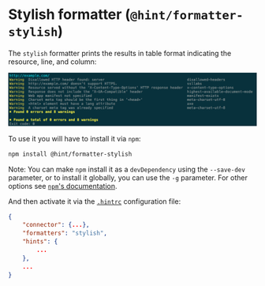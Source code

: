 # Stylish formatter (`@hint/formatter-stylish`)

The `stylish` formatter prints the results in table format indicating
the resource, line, and column:

![Example output for the stylish formatter](images/stylish-output.png)

To use it you will have to install it via `npm`:

```bash
npm install @hint/formatter-stylish
```

Note: You can make `npm` install it as a `devDependency` using the
`--save-dev` parameter, or to install it globally, you can use the
`-g` parameter. For other options see [`npm`'s
documentation](https://docs.npmjs.com/cli/install).

And then activate it via the [`.hintrc`][hintrc] configuration file:

```json
{
    "connector": {...},
    "formatters": "stylish",
    "hints": {
        ...
    },
    ...
}
```

<!-- Link labels: -->

[hintrc]: https://webhint.io/docs/user-guide/further-configuration/hintrc-formats/
